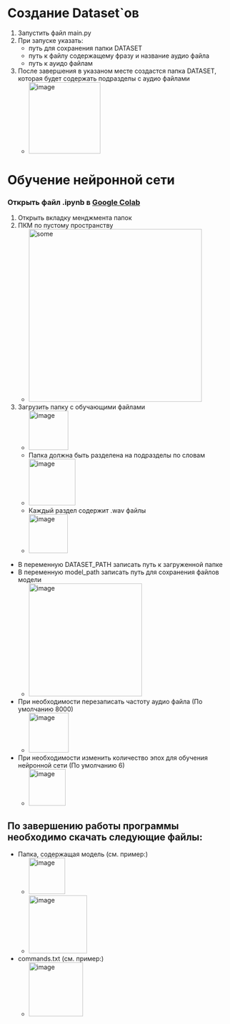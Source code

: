 # Создание Dataset`ов 
1. Запустить файл main.py
2. При запуске указать:
   *  путь для сохранения папки DATASET
   *  путь к файлу содержащему фразу и название аудио файла
   *  путь к ауидо файлам
3. После завершения в указаном месте создастся папка DATASET, которая будет содержать подразделы с аудио файлами
   - <img width="160" alt="image" src="https://user-images.githubusercontent.com/91955445/177977978-ee98547f-63d6-4284-b257-3edfd4fbc105.png">

# Обучение нейронной сети
### Открыть файл .ipynb в [Google Colab](https://colab.research.google.com/)
1. Открыть вкладку менджмента папок
2. ПКМ по пустому пространству
   * <img width="387" alt="some" src="https://user-images.githubusercontent.com/91955445/177967673-4c48615c-f44e-4a33-8308-e1fb2d30abcd.png">
3. Загрузить папку с обучающими файлами
   - <img width="88" alt="image" src="https://user-images.githubusercontent.com/91955445/177975095-aad6c567-ecf0-4cc4-badf-638b131a382b.png">
   - Папка должна быть разделена на подразделы по словам
   - <img width="104" alt="image" src="https://user-images.githubusercontent.com/91955445/177975210-156e8428-c17a-4f88-b121-5ca885eb85c5.png">
   - Каждый раздел содержит .wav файлы
   - <img width="87" alt="image" src="https://user-images.githubusercontent.com/91955445/177975353-75dc9687-f2c3-45b9-bc01-7c8d5015965f.png">
   
* В переменную DATASET_PATH записать путь к загруженной папке
* В переменную model_path записать путь для сохранения файлов модели
  * <img width="253" alt="image" src="https://user-images.githubusercontent.com/91955445/177973093-d5f1e162-d618-418d-a53f-dd11628d5626.png">
* При необходимости перезаписать частоту аудио файла (По умолчанию 8000)
  * <img width="89" alt="image" src="https://user-images.githubusercontent.com/91955445/177973507-e0335c10-5ba7-4068-9f09-2565f355dd3f.png">
* При необходимости изменить количество эпох для обучения нейронной сети (По умолчанию 6)
  * <img width="82" alt="image" src="https://user-images.githubusercontent.com/91955445/177974221-7d8e9ef3-3f7a-4888-bed5-815c258295b6.png">

## По завершению работы программы необходимо скачать следующие файлы: 
 * Папка, содержащая модель (см. пример:)
    * <img width="81" alt="image" src="https://user-images.githubusercontent.com/91955445/177978109-fa04a6f3-c8d3-4610-99c2-f7b7da4eccb1.png">
    * <img width="130" alt="image" src="https://user-images.githubusercontent.com/91955445/177978089-cac52e84-6955-44ff-83ee-4ece16151ed5.png">
 * commands.txt (см. пример:)
    * <img width="121" alt="image" src="https://user-images.githubusercontent.com/91955445/177974053-05fb5909-6a9e-4d44-a95c-f3350a1bea67.png">
 




